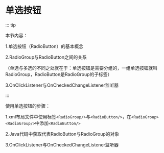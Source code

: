 # 单选按钮

::: tip

本节内容：

1.单选按钮（RadioButton）的基本概念

2.RadioGroup与RadioButton之间的关系

（单选与多选的不同之处就在于：单选按钮是需要分组的，一组单选按钮就叫RadioGroup，RadioButton是RadioGroup的子标签）

3.OnClickListener与OnCheckedChangeListener监听器

:::

使用单选按钮的步骤：

1.xml布局文件中使用标签`<RadioGroup/>`与`<RadioButton/>`，在`<RadioGroup><RadioGroup/>`中添加`<RadioButton/>`

2.Java代码中获取代表RadioButton与RadioGroup的对象

3.OnClickListener与OnCheckedChangeListener监听器